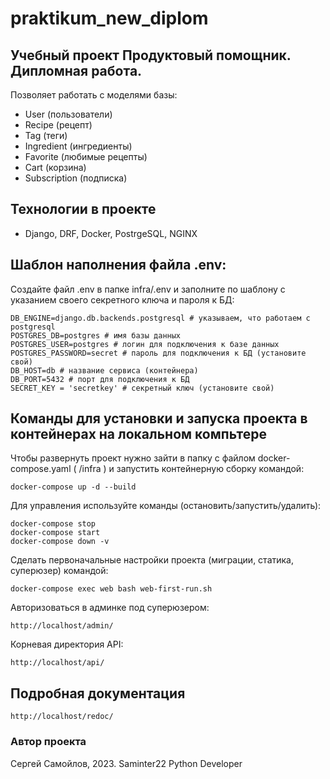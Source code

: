 # praktikum_new_diplom

## Учебный проект Продуктовый помощник. Дипломная работа.

Позволяет работать с моделями базы:
- User (пользователи)
- Recipe (рецепт)
- Tag (теги)
- Ingredient (ингредиенты)
- Favorite (любимые рецепты)
- Сart (корзина)
- Subscription (подписка)

## Технологии в проекте
- Django, DRF, Docker, PostrgeSQL, NGINX

## Шаблон наполнения файла .env:
Создайте файл .env в папке infra/.env и заполните по шаблону с
указанием своего секретного ключа и пароля к БД:
```
DB_ENGINE=django.db.backends.postgresql # указываем, что работаем с postgresql
POSTGRES_DB=postgres # имя базы данных
POSTGRES_USER=postgres # логин для подключения к базе данных
POSTGRES_PASSWORD=secret # пароль для подключения к БД (установите свой)
DB_HOST=db # название сервиса (контейнера)
DB_PORT=5432 # порт для подключения к БД
SECRET_KEY = 'secretkey' # секретный ключ (установите свой)
```
## Команды для установки и запуска проекта в контейнерах на локальном компьтере
Чтобы развернуть проект нужно зайти в папку с файлом docker-compose.yaml ( /infra ) и 
запустить контейнерную сборку командой:
```
docker-compose up -d --build
```
Для управления используйте команды (остановить/запустить/удалить):
```
docker-compose stop
docker-compose start
docker-compose down -v
```
Сделать первоначальные настройки проекта (миграции, статика, суперюзер) командой:
```
docker-compose exec web bash web-first-run.sh
```
Авторизоваться в админке под суперюзером:
```
http://localhost/admin/
```
Корневая директория API:
```
http://localhost/api/
```
## Подробная документация
```
http://localhost/redoc/
```
### Автор проекта
Сергей Самойлов, 2023.
Saminter22
Python Developer

